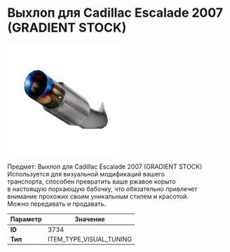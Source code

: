 # Выхлоп для Cadillac Escalade 2007 (GRADIENT STOCK)

![Item Image](../img/3734.webp?raw=true)

Предмет: Выхлоп для Cadillac Escalade 2007 (GRADIENT STOCK)<br>Используется для визуальной модификаций вашего<br>транспорта, способен превратить ваше ржавое корыто<br>в настоящую порхающую бабочку, что обязательно привлечет<br>внимание прохожих своим уникальным стилем и красотой.<br>Можно передавать и продавать.


| Параметр | Значение |
|----------|----------|
| **ID** | 3734 |
| **Тип** | ITEM_TYPE_VISUAL_TUNING |

